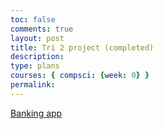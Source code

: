```yaml
---
toc: false
comments: true
layout: post
title: Tri 2 project (completed)
description: 
type: plans
courses: { compsci: {week: 0} }
permalink: 
---
```


[Banking app](https://aaron-rub.github.io/bankings/Home)